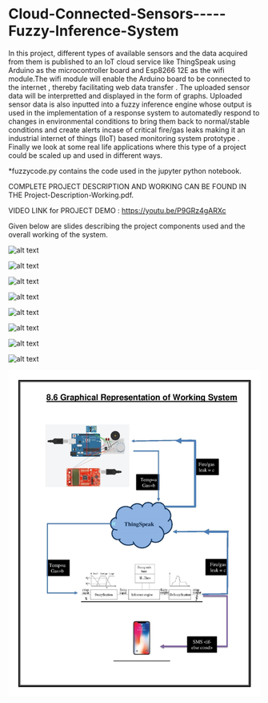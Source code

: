 # Cloud-Connected-Sensors-----Fuzzy-Inference-System
In this project, different types of available sensors and the data acquired from them is published to an IoT cloud service like ThingSpeak using Arduino as the microcontroller board and Esp8266 12E as the wifi module.The wifi module will enable the Arduino board to be connected to the internet , thereby facilitating web data transfer . The uploaded sensor data will be interpretted and displayed in the form of graphs. Uploaded sensor data is also inputted into a fuzzy inference engine whose output is used in the implementation of a response system to automatedly respond to changes in environmental conditions to bring them back to normal/stable conditions and create alerts incase of critical fire/gas leaks making it an industrial internet of things (IIoT) based monitoring system prototype . Finally we look at some real life applications where this type of a project could be scaled up and used in different ways.

*fuzzycode.py contains the code used in the jupyter python notebook.

COMPLETE PROJECT DESCRIPTION AND WORKING CAN BE FOUND IN THE Project-Description-Working.pdf. 

VIDEO LINK for PROJECT DEMO : https://youtu.be/P9GRz4gARXc

Given below are slides describing the project components used and the overall working of the system.

![alt text](https://github.com/Shbh11/Cloud-Connected-Sensors-----Fuzzy-Inference-System/blob/master/Presentation-Slides/Presentation1-0.jpg)


![alt text](https://github.com/Shbh11/Cloud-Connected-Sensors-----Fuzzy-Inference-System/blob/master/Presentation-Slides/Presentation1-1.jpg)


![alt text](https://github.com/Shbh11/Cloud-Connected-Sensors-----Fuzzy-Inference-System/blob/master/Presentation-Slides/Presentation1-2.jpg)


![alt text](https://github.com/Shbh11/Cloud-Connected-Sensors-----Fuzzy-Inference-System/blob/master/Presentation-Slides/Presentation1-3.jpg)


![alt text](https://github.com/Shbh11/Cloud-Connected-Sensors-----Fuzzy-Inference-System/blob/master/Presentation-Slides/Presentation1-4.jpg)


![alt text](https://github.com/Shbh11/Cloud-Connected-Sensors-----Fuzzy-Inference-System/blob/master/Presentation-Slides/Presentation1-5.jpg)


![alt text](https://github.com/Shbh11/Cloud-Connected-Sensors-----Fuzzy-Inference-System/blob/master/Presentation-Slides/Presentation1-6.jpg)


![alt text](https://github.com/Shbh11/Cloud-Connected-Sensors-----Fuzzy-Inference-System/blob/master/Presentation-Slides/Presentation1-7.jpg)


![alt text](https://github.com/Shbh11/Cloud-Connected-Sensors-----Fuzzy-Inference-System/blob/master/Presentation-Slides/ProjectReportFinal-page-028.jpg)

